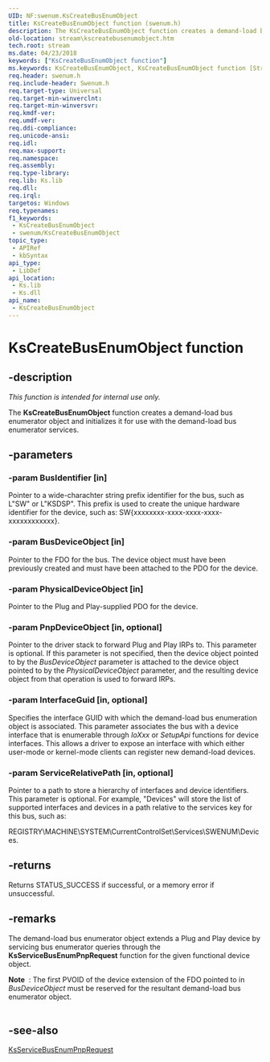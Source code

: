 ```yaml
---
UID: NF:swenum.KsCreateBusEnumObject
title: KsCreateBusEnumObject function (swenum.h)
description: The KsCreateBusEnumObject function creates a demand-load bus enumerator object and initializes it for use with the demand-load bus enumerator services.
old-location: stream\kscreatebusenumobject.htm
tech.root: stream
ms.date: 04/23/2018
keywords: ["KsCreateBusEnumObject function"]
ms.keywords: KsCreateBusEnumObject, KsCreateBusEnumObject function [Streaming Media Devices], ksfunc_c2f2d2fb-fea1-40af-8a0b-358b96bae705.xml, stream.kscreatebusenumobject, swenum/KsCreateBusEnumObject
req.header: swenum.h
req.include-header: Swenum.h
req.target-type: Universal
req.target-min-winverclnt: 
req.target-min-winversvr: 
req.kmdf-ver: 
req.umdf-ver: 
req.ddi-compliance: 
req.unicode-ansi: 
req.idl: 
req.max-support: 
req.namespace: 
req.assembly: 
req.type-library: 
req.lib: Ks.lib
req.dll: 
req.irql: 
targetos: Windows
req.typenames: 
f1_keywords:
 - KsCreateBusEnumObject
 - swenum/KsCreateBusEnumObject
topic_type:
 - APIRef
 - kbSyntax
api_type:
 - LibDef
api_location:
 - Ks.lib
 - Ks.dll
api_name:
 - KsCreateBusEnumObject
---
```


# KsCreateBusEnumObject function


## -description

<i>This function is intended for internal use only.</i>

The <b>KsCreateBusEnumObject</b> function creates a demand-load bus enumerator object and initializes it for use with the demand-load bus enumerator services.

## -parameters

### -param BusIdentifier [in]


Pointer to a wide-charachter string prefix identifier for the bus, such as L"SW" or L"KSDSP". This prefix is used to create the unique hardware identifier for the device, such as: SW\{xxxxxxxx-xxxx-xxxx-xxxx-xxxxxxxxxxxx}.

### -param BusDeviceObject [in]


Pointer to the FDO for the bus. The device object must have been previously created and must have been attached to the PDO for the device.

### -param PhysicalDeviceObject [in]


Pointer to the Plug and Play-supplied PDO for the device.

### -param PnpDeviceObject [in, optional]


Pointer to the driver stack to forward Plug and Play IRPs to. This parameter is optional. If this parameter is not specified, then the device object pointed to by the <i>BusDeviceObject</i> parameter is attached to the device object pointed to by the <i>PhysicalDeviceObject</i> parameter, and the resulting device object from that operation is used to forward IRPs.

### -param InterfaceGuid [in, optional]


Specifies the interface GUID with which the demand-load bus enumeration object is associated. This parameter associates the bus with a device interface that is enumerable through <i>IoXxx</i> or <i>SetupApi</i> functions for device interfaces. This allows a driver to expose an interface with which either user-mode or kernel-mode clients can register new demand-load devices.

### -param ServiceRelativePath [in, optional]


Pointer to a path to store a hierarchy of interfaces and device identifiers. This parameter is optional. For example, "Devices" will store the list of supported interfaces and devices in a path relative to the services key for this bus, such as:

REGISTRY\MACHINE\SYSTEM\CurrentControlSet\Services\SWENUM\Devices.

## -returns

Returns STATUS_SUCCESS if successful, or a memory error if unsuccessful.

## -remarks

The demand-load bus enumerator object extends a Plug and Play device by servicing bus enumerator queries through the <b>KsServiceBusEnumPnpRequest</b> function for the given functional device object.

<div class="alert"><b>Note</b>  : The first PVOID of the device extension of the FDO pointed to in <i>BusDeviceObject</i> must be reserved for the resultant demand-load bus enumerator object.</div>
<div> </div>

## -see-also

<a href="/windows-hardware/drivers/ddi/swenum/nf-swenum-ksservicebusenumpnprequest">KsServiceBusEnumPnpRequest</a>
